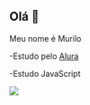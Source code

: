 ## Olá 👋

Meu nome é Murilo

-Estudo pelo [Alura](https://www.alura.com.br/)

-Estudo JavaScript

![](https://media1.tenor.com/m/bCMgb3mnPPIAAAAC/bom-dia.gif)
